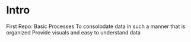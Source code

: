 # Intro
First Repo:
Basic Processes To consolodate data in such a manner that is organized Provide visuals and easy to understand data
